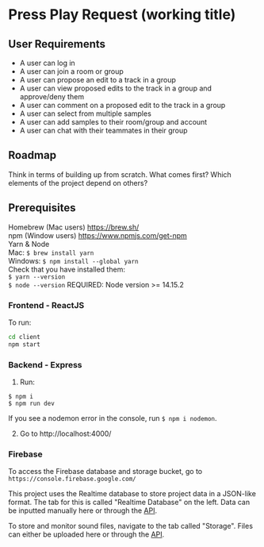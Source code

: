 # Press Play Request (working title)

## User Requirements

- A user can log in
- A user can join a room or group
- A user can propose an edit to a track in a group
- A user can view proposed edits to the track in a group and approve/deny them
- A user can comment on a proposed edit to the track in a group
- A user can select from multiple samples
- A user can add samples to their room/group and account
- A user can chat with their teammates in their group

## Roadmap

Think in terms of building up from scratch. What comes first? Which elements
of the project depend on others?

## Prerequisites

Homebrew (Mac users) https://brew.sh/  
npm (Window users) https://www.npmjs.com/get-npm  
Yarn & Node  
Mac: <code>$ brew install yarn</code>  
Windows: <code>$ npm install --global yarn</code>  
Check that you have installed them:  
<code>$ yarn --version</code>  
<code>$ node --version</code>
REQUIRED: Node version >= 14.15.2

### Frontend - ReactJS

To run:

```bash
cd client
npm start
```

### Backend - Express

1. Run:

```
$ npm i
$ npm run dev
```

If you see a nodemon error in the console, run `$ npm i nodemon`.

2. Go to http://localhost:4000/

### Firebase

To access the Firebase database and storage bucket, go to `https://console.firebase.google.com/`

This project uses the Realtime database to store project data in a JSON-like format. The tab for this is called "Realtime Database" on the left. Data can be inputted manually here or through the [API](https://firebase.google.com/docs/database).

To store and monitor sound files, navigate to the tab called "Storage". Files can either be uploaded here or through the [API](https://firebase.google.com/docs/storage).
